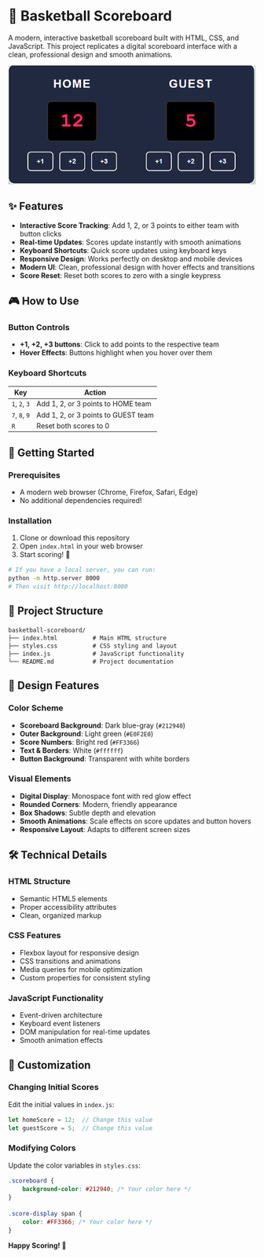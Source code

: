 # 🏀 Basketball Scoreboard

A modern, interactive basketball scoreboard built with HTML, CSS, and JavaScript. This project replicates a digital scoreboard interface with a clean, professional design and smooth animations.

![Basketball Scoreboard](https://github.com/GeekKwame/basketball-scoreboard-website/blob/main/Screenshot%202025-10-16%20154910.png)

## ✨ Features

- **Interactive Score Tracking**: Add 1, 2, or 3 points to either team with button clicks
- **Real-time Updates**: Scores update instantly with smooth animations
- **Keyboard Shortcuts**: Quick score updates using keyboard keys
- **Responsive Design**: Works perfectly on desktop and mobile devices
- **Modern UI**: Clean, professional design with hover effects and transitions
- **Score Reset**: Reset both scores to zero with a single keypress

## 🎮 How to Use

### Button Controls
- **+1, +2, +3 buttons**: Click to add points to the respective team
- **Hover Effects**: Buttons highlight when you hover over them

### Keyboard Shortcuts
| Key | Action |
|-----|--------|
| `1`, `2`, `3` | Add 1, 2, or 3 points to HOME team |
| `7`, `8`, `9` | Add 1, 2, or 3 points to GUEST team |
| `R` | Reset both scores to 0 |

## 🚀 Getting Started

### Prerequisites
- A modern web browser (Chrome, Firefox, Safari, Edge)
- No additional dependencies required!

### Installation
1. Clone or download this repository
2. Open `index.html` in your web browser
3. Start scoring! 🎯

```bash
# If you have a local server, you can run:
python -m http.server 8000
# Then visit http://localhost:8000
```

## 📁 Project Structure

```
basketball-scoreboard/
├── index.html          # Main HTML structure
├── styles.css          # CSS styling and layout
├── index.js            # JavaScript functionality
└── README.md           # Project documentation
```

## 🎨 Design Features

### Color Scheme
- **Scoreboard Background**: Dark blue-gray (`#212940`)
- **Outer Background**: Light green (`#E0F2E0`)
- **Score Numbers**: Bright red (`#FF3366`)
- **Text & Borders**: White (`#ffffff`)
- **Button Background**: Transparent with white borders

### Visual Elements
- **Digital Display**: Monospace font with red glow effect
- **Rounded Corners**: Modern, friendly appearance
- **Box Shadows**: Subtle depth and elevation
- **Smooth Animations**: Scale effects on score updates and button hovers
- **Responsive Layout**: Adapts to different screen sizes

## 🛠️ Technical Details

### HTML Structure
- Semantic HTML5 elements
- Proper accessibility attributes
- Clean, organized markup

### CSS Features
- Flexbox layout for responsive design
- CSS transitions and animations
- Media queries for mobile optimization
- Custom properties for consistent styling

### JavaScript Functionality
- Event-driven architecture
- Keyboard event listeners
- DOM manipulation for real-time updates
- Smooth animation effects

## 🔧 Customization

### Changing Initial Scores
Edit the initial values in `index.js`:
```javascript
let homeScore = 12;  // Change this value
let guestScore = 5;  // Change this value
```

### Modifying Colors
Update the color variables in `styles.css`:
```css
.scoreboard {
    background-color: #212940; /* Your color here */
}

.score-display span {
    color: #FF3366; /* Your color here */
}
```


**Happy Scoring! 🏀**
